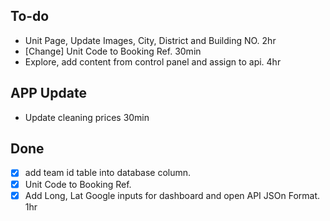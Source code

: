 ## To-do




- Unit Page, Update Images, City, District and Building NO. 2hr
- [Change] Unit Code to Booking Ref. 30min
- Explore, add content from control panel and assign to api. 4hr


## APP Update
- Update cleaning prices 30min

## Done
- [x] add team id table into database column. 
- [x] Unit Code to Booking Ref.
- [x] Add Long, Lat Google inputs for dashboard and open API JSOn Format. 1hr